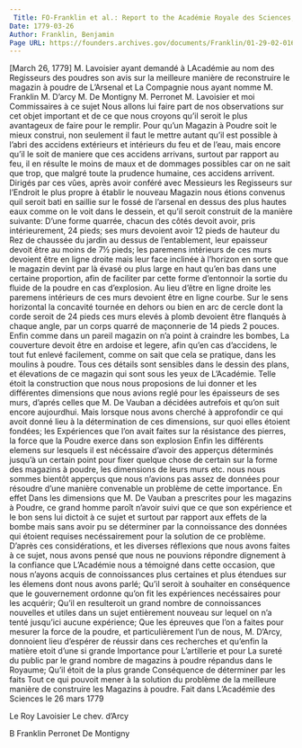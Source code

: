 ```yaml
---
 Title: FO-Franklin et al.: Report to the Académie Royale des Sciences, [26 March 1779]
Date: 1779-03-26
Author: Franklin, Benjamin
Page URL: https://founders.archives.gov/documents/Franklin/01-29-02-0169
---
```


[March 26, 1779]
M. Lavoisier ayant demandé à LAcadémie au nom des Regisseurs des poudres son avis sur la meilleure manière de reconstruire le magazin à poudre de L’Arsenal et La Compagnie nous ayant nomme M. Franklin M. D’arcy M. De Montigny M. Perronet M. Lavoisier et moi Commissaires à ce sujet Nous allons lui faire part de nos observations sur cet objet important et de ce que nous croyons qu’il seroit le plus avantageux de faire pour le remplir.
Pour qu’un Magazin à Poudre soit le mieux construi, non seulement il faut le mettre autant qu’il est possible à l’abri des accidens extérieurs et intérieurs du feu et de l’eau, mais encore qu’il le soit de maniere que ces accidens arrivans, surtout par rapport au feu, il en résulte le moins de maux et de dommages possibles car on ne sait que trop, que malgré toute la prudence humaine, ces accidens arrivent.
Dirigés par ces vûes, après avoir conféré avec Messieurs les Regisseurs sur l’Endroit le plus propre à établir le nouveau Magazin nous étions convenus quil seroit bati en saillie sur le fossé de l’arsenal en dessus des plus hautes eaux comme on le voit dans le dessein, et qu’il seroit construit de la manière suivante:
D’une forme quarrée, chacun des côtés devoit avoir, pris intérieurement, 24 pieds; ses murs devoient avoir 12 pieds de hauteur du Rez de chaussée du jardin au dessus de l’entablement, leur epaisseur devoit être au moins de 7½ pieds; les paremens intérieurs de ces murs devoient être en ligne droite mais leur face inclinée à l’horizon en sorte que le magazin devint par là évasé ou plus large en haut qu’en bas dans une certaine proportion, afin de faciliter par cette forme d’entonnoir la sortie du fluide de la poudre en cas d’explosion. Au lieu d’être en ligne droite les paremens intérieurs de ces murs devoient être en ligne courbe. Sur le sens horizontal la concavité tournée en dehors ou bien en arc de cercle dont la corde seroit de 24 pieds ces murs elevés à plomb devoient être flanqués à chaque angle, par un corps quarré de maçonnerie de 14 pieds 2 pouces. Enfin comme dans un pareil magazin on n’a point à craindre les bombes, La couverture devoit être en ardoise et legere, afin qu’en cas d’accidens, le tout fut enlevé facilement, comme on sait que cela se pratique, dans les moulins à poudre. Tous ces détails sont sensibles dans le dessin des plans, et élevations de ce magazin qui sont sous les yeux de L’Académie.
Telle étoit la construction que nous nous proposions de lui donner et les différentes dimensions que nous avions reglé pour les épaisseurs de ses murs, d’aprés celles que M. De Vauban a décidées autrefois et qu’on suit encore aujourdhui.
Mais lorsque nous avons cherché à approfondir ce qui avoit donné lieu à la détermination de ces dimensions, sur quoi elles étoient fondées; les Expériences que l’on avait faites sur la résistance des pierres, la force que la Poudre exerce dans son explosion Enfin les différents elemens sur lesquels il est nécéssaire d’avoir des apperçus déterminés jusqu’à un certain point pour fixer quelque chose de certain sur la forme des magazins à poudre, les dimensions de leurs murs etc. nous nous sommes bientôt apperçus que nous n’avions pas assez de données pour résoudre d’une manière convenable un problème de cette importance.
En effet Dans les dimensions que M. De Vauban a prescrites pour les magazins à Poudre, ce grand homme paroît n’avoir suivi que ce que son expérience et le bon sens lui dictoit à ce sujet et surtout par rapport aux effets de la bombe mais sans avoir pu se déterminer par la connoissance des données qui étoient requises necéssairement pour la solution de ce problème.
D’après ces considérations, et les diverses réflexions que nous avons faites à ce sujet, nous avons pensé que nous ne pouvions répondre dignement à la confiance que L’Académie nous a témoigné dans cette occasion, que nous n’ayons acquis de connoissances plus certaines et plus étendues sur les élemens dont nous avons parlé; Qu’il seroit à souhaiter en conséquence que le gouvernement ordonne qu’on fit les expériences necéssaires pour les acquérir; Qu’il en resulteroit un grand nombre de connoissances nouvelles et utiles dans un sujet entièrement nouveau sur lequel on n’a tenté jusqu’ici aucune expérience; Que les épreuves que l’on a faites pour mesurer la force de la poudre, et particulièrement l’un de nous, M. D’Arcy, donnoient lieu d’espérer de réussir dans ces recherches et qu’enfin la matière etoit d’une si grande Importance pour L’artillerie et pour La sureté du public par le grand nombre de magazins à poudre répandus dans le Royaume; Qu’il étoit de la plus grande Conséquence de déterminer par les faits Tout ce qui pouvoit mener à la solution du problème de la meilleure manière de construire les Magazins à poudre. Fait dans L’Académie des Sciences le 26 mars 1779



Le Roy
Lavoisier
Le chev. d’Arcy


B Franklin
Perronet
De Montigny




